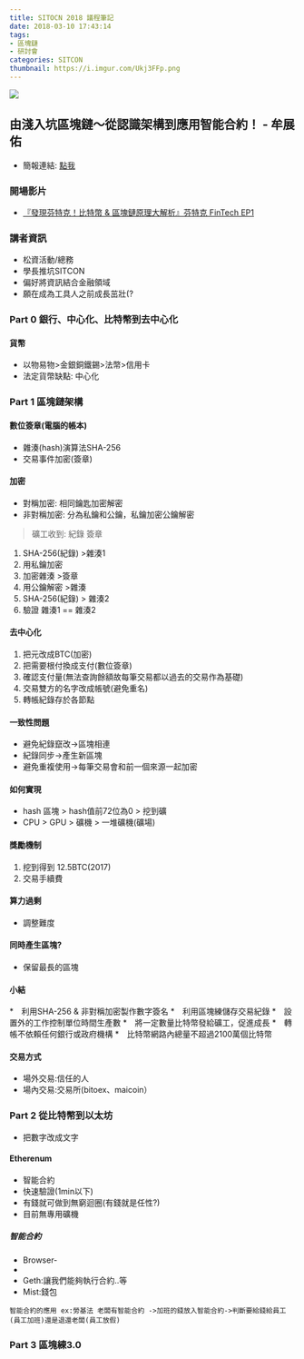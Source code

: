 ```yaml
---
title: SITOCN 2018 議程筆記
date: 2018-03-10 17:43:14
tags: 
- 區塊鏈
- 研討會
categories: SITCON
thumbnail: https://i.imgur.com/Ukj3FFp.png
---
```


![](https://i.imgur.com/yJfo63u.png)

## 由淺入坑區塊鏈～從認識架構到應用智能合約！ - 牟展佑

* 簡報連結: [點我](https://speakerdeck.com/williammou/you-qian-ru-keng-qu-kuai-lian-cong-ren-shi-jia-gou-dao-ying-yong-zhi-neng-he-yue)

### 開場影片
* [『發現芬特克！比特幣 & 區塊鏈原理大解析』芬特克 FinTech EP1](https://youtu.be/5r8kJCE1S1s)

### 講者資訊
* 松資活動/總務
* 學長推坑SITCON
* 偏好將資訊結合金融領域
* 願在成為工具人之前成長茁壯(?

### Part 0 銀行、中心化、比特幣到去中心化


#### 貨幣
* 以物易物>金銀銅鐵錫>法幣>信用卡
* 法定貨幣缺點: 中心化

### Part 1 區塊鏈架構

#### 數位簽章(電腦的帳本)
* 雜湊(hash)演算法SHA-256
* 交易事件加密(簽章)

#### 加密
* 對稱加密: 相同鑰匙加密解密
* 非對稱加密: 分為私鑰和公鑰，私鑰加密公鑰解密

> 礦工收到: 紀錄 簽章

1. SHA-256(紀錄) >雜湊1
2. 用私鑰加密
3. 加密雜湊 >簽章
4. 用公鑰解密 >雜湊
5. SHA-256(紀錄) > 雜湊2
6. 驗證 雜湊1 == 雜湊2


#### 去中心化
1. 把元改成BTC(加密)
2. 把需要根付換成支付(數位簽章)
3. 確認支付量(無法查詢餘額故每筆交易都以過去的交易作為基礎)
4. 交易雙方的名字改成帳號(避免重名)
5. 轉帳紀錄存於各節點

#### 一致性問題
* 避免紀錄竄改->區塊相連
* 紀錄同步->產生新區塊
* 避免重複使用->每筆交易會和前一個來源一起加密

#### 如何實現
* hash 區塊 > hash值前72位為0 > 挖到礦
* CPU > GPU > 礦機 > 一堆礦機(礦場)

#### 獎勵機制 
1. 挖到得到 12.5BTC(2017)
2. 交易手續費
#### 算力過剩
* 調整難度
#### 同時產生區塊?
* 保留最長的區塊

#### 小結
*　利用SHA-256 & 非對稱加密製作數字簽名
*　利用區塊練儲存交易紀錄
*　設置外的工作控制單位時間生產數
*　將一定數量比特幣發給礦工，促進成長
*　轉帳不依賴任何銀行或政府機構
*　比特幣網路內總量不超過2100萬個比特幣

#### 交易方式
* 場外交易:信任的人
* 場內交易:交易所(bitoex、maicoin）

### Part 2 從比特幣到以太坊
* 把數字改成文字
#### Etherenum
* 智能合約
* 快速驗證(1min以下)
* 有錢就可做到無窮迴圈(有錢就是任性?)
* 目前無專用礦機

##### 智能合約

* Browser-
* 
* Geth:讓我們能夠執行合約..等
* Mist:錢包

``智能合約的應用
ex:勞基法
老闆有智能合約 ->加班的錢放入智能合約->判斷要給錢給員工(員工加班)還是退還老闆(員工放假)``

### Part 3 區塊練3.0